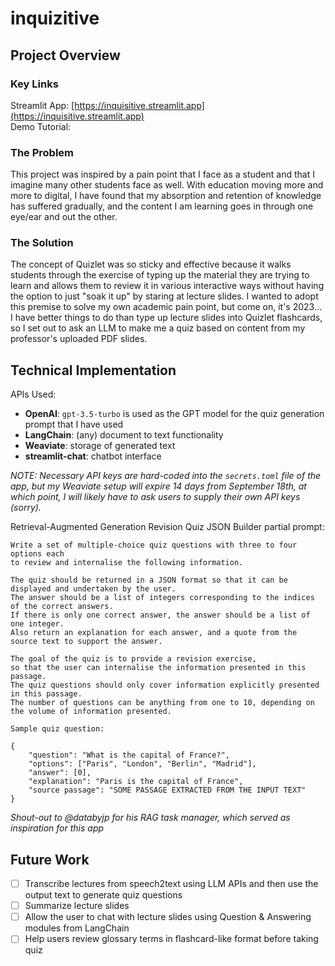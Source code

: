 # inquizitive

## Project Overview

### Key Links

Streamlit App: [https://inquisitive.streamlit.app](https://inquisitive.streamlit.app)  
Demo Tutorial: 

### The Problem

This project was inspired by a pain point that I face as a student and that I imagine many other students face as well. With education moving more and more to digital, I have found that my absorption and retention of knowledge has suffered gradually, and the content I am learning goes in through one eye/ear and out the other.

### The Solution

The concept of Quizlet was so sticky and effective because it walks students through the exercise of typing up the material they are trying to learn and allows them to review it in various interactive ways without having the option to just "soak it up" by staring at lecture slides. I wanted to adopt this premise to solve my own academic pain point, but come on, it's 2023... I have better things to do than type up lecture slides into Quizlet flashcards, so I set out to ask an LLM to make me a quiz based on content from my professor's uploaded PDF slides.

## Technical Implementation

APIs Used:
- **OpenAI**: `gpt-3.5-turbo` is used as the GPT model for the quiz generation prompt that I have used
- **LangChain**: (any) document to text functionality
- **Weaviate**: storage of generated text
- **streamlit-chat**: chatbot interface  

*NOTE: Necessary API keys are hard-coded into the `secrets.toml` file of the app, but my Weaviate setup will expire 14 days from September 18th, at which point, I will likely have to ask users to supply their own API keys (sorry).*

Retrieval-Augmented Generation Revision Quiz JSON Builder partial prompt:

> 
    Write a set of multiple-choice quiz questions with three to four options each 
    to review and internalise the following information.

    The quiz should be returned in a JSON format so that it can be displayed and undertaken by the user.
    The answer should be a list of integers corresponding to the indices of the correct answers.
    If there is only one correct answer, the answer should be a list of one integer.
    Also return an explanation for each answer, and a quote from the source text to support the answer.

    The goal of the quiz is to provide a revision exercise, 
    so that the user can internalise the information presented in this passage.
    The quiz questions should only cover information explicitly presented in this passage. 
    The number of questions can be anything from one to 10, depending on the volume of information presented.     

    Sample quiz question:

    {
        "question": "What is the capital of France?",
        "options": ["Paris", "London", "Berlin", "Madrid"],
        "answer": [0],
        "explanation": "Paris is the capital of France",
        "source passage": "SOME PASSAGE EXTRACTED FROM THE INPUT TEXT"
    }

*Shout-out to @databyjp for his RAG task manager, which served as inspiration for this app*

## Future Work

- [ ] Transcribe lectures from speech2text using LLM APIs and then use the output text to generate quiz questions
- [ ] Summarize lecture slides
- [ ] Allow the user to chat with lecture slides using Question & Answering modules from LangChain
- [ ] Help users review glossary terms in flashcard-like format before taking quiz